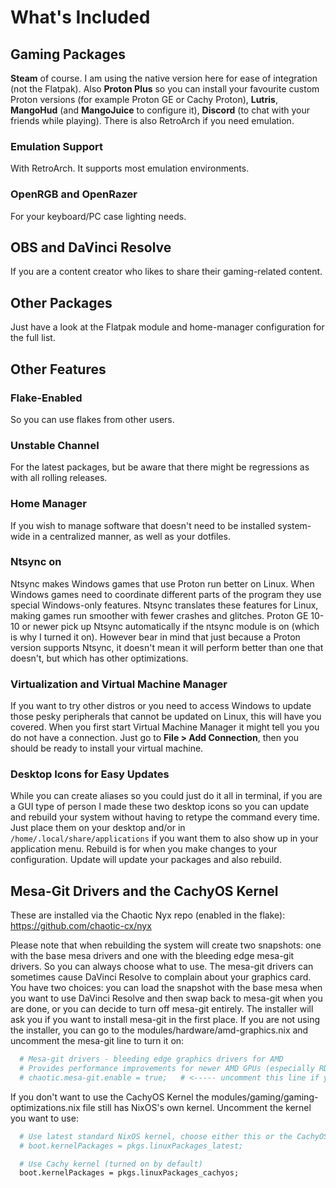 # What's Included

## Gaming Packages
**Steam** of course. I am using the native version here for ease of integration (not the Flatpak). Also **Proton Plus** so you can install your favourite custom Proton versions (for example Proton GE or Cachy Proton), **Lutris**, **MangoHud** (and **MangoJuice** to configure it), **Discord** (to chat with your friends while playing). There is also RetroArch if you need emulation.

### Emulation Support
With RetroArch. It supports most emulation environments.

### OpenRGB and OpenRazer
For your keyboard/PC case lighting needs.

## OBS and DaVinci Resolve
If you are a content creator who likes to share their gaming-related content.

## Other Packages
Just have a look at the Flatpak module and home-manager configuration for the full list.

## Other Features

### Flake-Enabled
So you can use flakes from other users.

### Unstable Channel
For the latest packages, but be aware that there might be regressions as with all rolling releases.

### Home Manager
If you wish to manage software that doesn't need to be installed system-wide in a centralized manner, as well as your dotfiles.

### Ntsync on
Ntsync makes Windows games that use Proton run better on Linux. When Windows games need to coordinate different parts of the program they use special Windows-only features. Ntsync translates these features for Linux, making games run smoother with fewer crashes and glitches. Proton GE 10-10 or newer pick up Ntsync automatically if the ntsync module is on (which is why I turned it on). However bear in mind that just because a Proton version supports Ntsync, it doesn't mean it will perform better than one that doesn't, but which has other optimizations.

### Virtualization and Virtual Machine Manager
If you want to try other distros or you need to access Windows to update those pesky peripherals that cannot be updated on Linux, this will have you covered. When you first start Virtual Machine Manager it might tell you you do not have a connection. Just go to **File > Add Connection**, then you should be ready to install your virtual machine.

### Desktop Icons for Easy Updates
While you can create aliases so you could just do it all in terminal, if you are a GUI type of person I made these two desktop icons so you can update and rebuild your system without having to retype the command every time. Just place them on your desktop and/or in `/home/.local/share/applications` if you want them to also show up in your application menu. Rebuild is for when you make changes to your configuration. Update will update your packages and also rebuild.

## Mesa-Git Drivers and the CachyOS Kernel
These are installed via the Chaotic Nyx repo (enabled in the flake): https://github.com/chaotic-cx/nyx

Please note that when rebuilding the system will create two snapshots: one with the base mesa drivers and one with the bleeding edge mesa-git drivers. So you can always choose what to use. The mesa-git drivers can sometimes cause DaVinci Resolve to complain about your graphics card. You have two choices: you can load the snapshot with the base mesa when you want to use DaVinci Resolve and then swap back to mesa-git when you are done, or you can decide to turn off mesa-git entirely. The installer will ask you if you want to install mesa-git in the first place. If you are not using the installer, you can go to the modules/hardware/amd-graphics.nix and uncomment the mesa-git line to turn it on:

```nix
  # Mesa-git drivers - bleeding edge graphics drivers for AMD
  # Provides performance improvements for newer AMD GPUs (especially RDNA 4)
  # chaotic.mesa-git.enable = true;   # <----- uncomment this line if you want mesa-git
```  

If you don't want to use the CachyOS Kernel the modules/gaming/gaming-optimizations.nix file still has NixOS's own kernel. Uncomment the kernel you want to use:

```nix
  # Use latest standard NixOS kernel, choose either this or the CachyOS one (below)
  # boot.kernelPackages = pkgs.linuxPackages_latest;

  # Use Cachy kernel (turned on by default)
  boot.kernelPackages = pkgs.linuxPackages_cachyos;
```
